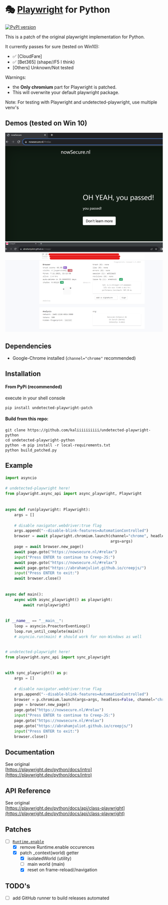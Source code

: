 # 🎭 [Playwright](https://playwright.dev) for Python 

[![PyPI version](https://badge.fury.io/py/undetected-playwright-patch.svg)](https://badge.fury.io/py/undetected-playwright-patch)

This is a patch of the original playwright implementation for Python.

It currently passes for sure (tested on Win10):
- ✅ [CloudFare] 
- ✅ [Bet365] (shape//F5 I think)
- [Others] Unknown/Not tested

Warnings: 
* the **Only chromium** part for Playwright is patched.
* This will overwrite your default playwright package.

Note: For testing with Playwright and undetected-playwright, use multiple venv's

## Demos (tested on Win 10)
![img.png](assets/nowsecure_nl.png)
![img.png](assets/creep_js.png)


## Dependencies

* Google-Chrome installed (`channel="chrome"` recommended)

## Installation

#### From PyPi (recommended)

execute in your shell console
```shell
pip install undetected-playwright-patch
```

#### Build from this repo:
```
git clone https://github.com/kaliiiiiiiiii/undetected-playwright-python
cd undetected-playwright-python
python -m pip install -r local-requirements.txt
python build_patched.py
```

[//]: # (run `pip install undetected-playwright-python` in your terminal)

## Example

```python
import asyncio

# undetected-playwright here!
from playwright.async_api import async_playwright, Playwright


async def run(playwright: Playwright):
    args = []
    
    # disable navigator.webdriver:true flag
    args.append("--disable-blink-features=AutomationControlled")
    browser = await playwright.chromium.launch(channel="chrome", headless=False,
                                               args=args)
    page = await browser.new_page()
    await page.goto("https://nowsecure.nl/#relax")
    input("Press ENTER to continue to Creep-JS:")
    await page.goto("https://nowsecure.nl/#relax")
    await page.goto("https://abrahamjuliot.github.io/creepjs/")
    input("Press ENTER to exit:")
    await browser.close()


async def main():
    async with async_playwright() as playwright:
        await run(playwright)


if __name__ == "__main__":
    loop = asyncio.ProactorEventLoop()
    loop.run_until_complete(main())
    # asyncio.run(main) # should work for non-Windows as well
```

```py

# undetected-playwright here!
from playwright.sync_api import sync_playwright


with sync_playwright() as p:
    args = []
    
    # disable navigator.webdriver:true flag
    args.append("--disable-blink-features=AutomationControlled")
    browser = p.chromium.launch(args=args, headless=False, channel="chrome")
    page = browser.new_page()
    page.goto("https://nowsecure.nl/#relax")
    input("Press ENTER to continue to Creep-JS:")
    page.goto("https://nowsecure.nl/#relax")
    page.goto("https://abrahamjuliot.github.io/creepjs/")
    input("Press ENTER to exit:")
    browser.close()
```

## Documentation

See original \
[https://playwright.dev/python/docs/intro](https://playwright.dev/python/docs/intro)

## API Reference

See original \
[https://playwright.dev/python/docs/api/class-playwright](https://playwright.dev/python/docs/api/class-playwright)



## Patches
- [ ] [`Runtime.enable`](https://chromedevtools.github.io/devtools-protocol/tot/Runtime/#method-enable)
  - [x] remove Runtime.enable occurences
  - [x] patch _context(world) getter
    - [x] isolatedWorld (utility)
    - [ ] main world (main)
    - [x] reset on frame-reload//navigation

## TODO's
- [ ] add GitHub runner to build releases automated


